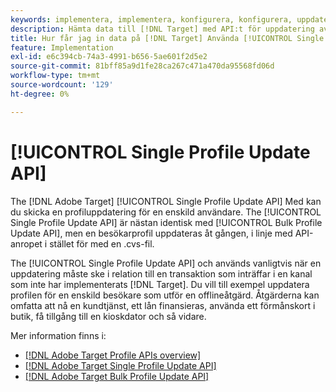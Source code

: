 ```yaml
---
keywords: implementera, implementera, konfigurera, konfigurera, uppdatera en profil
description: Hämta data till [!DNL Target] med API:t för uppdatering av en profil.
title: Hur får jag in data på [!DNL Target] Använda [!UICONTROL Single Profile Update API]?
feature: Implementation
exl-id: e6c394cb-74a3-4991-b656-5ae601f2d5e2
source-git-commit: 81bff85a9d1fe28ca267c471a470da95568fd06d
workflow-type: tm+mt
source-wordcount: '129'
ht-degree: 0%

---
```


# [!UICONTROL Single Profile Update API]

The [!DNL Adobe Target] [!UICONTROL Single Profile Update API] Med kan du skicka en profiluppdatering för en enskild användare. The [!UICONTROL Single Profile Update API] är nästan identisk med [!UICONTROL Bulk Profile Update API], men en besökarprofil uppdateras åt gången, i linje med API-anropet i stället för med en .cvs-fil.

The [!UICONTROL Single Profile Update API] och används vanligtvis när en uppdatering måste ske i relation till en transaktion som inträffar i en kanal som inte har implementerats [!DNL Target]. Du vill till exempel uppdatera profilen för en enskild besökare som utför en offlineåtgärd. Åtgärderna kan omfatta att nå en kundtjänst, ett lån finansieras, använda ett förmånskort i butik, få tillgång till en kioskdator och så vidare.

Mer information finns i:

* [[!DNL Adobe Target Profile APIs overview]](/help/dev/administer/profile-api/profile-api-overview.md)
* [[!DNL Adobe Target Single Profile Update API]](/help/dev/administer/profile-api/profile-single-api.md)
* [[!DNL Adobe Target Bulk Profile Update API]](/help/dev/administer/profile-api/profile-bulk-api.md)
